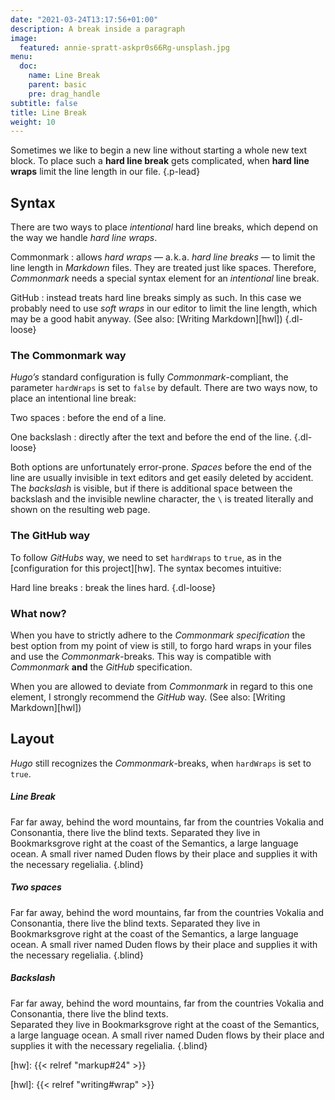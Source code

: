 ```yaml
---
date: "2021-03-24T13:17:56+01:00"
description: A break inside a paragraph
image:
  featured: annie-spratt-askpr0s66Rg-unsplash.jpg
menu:
  doc:
    name: Line Break
    parent: basic
    pre: drag_handle
subtitle: false
title: Line Break
weight: 10
---
```


Sometimes we like to begin a new line without starting a whole new text block. To place such a **hard line break** gets complicated, when **hard line wraps** limit the line length in our file.
{.p-lead} <!--more-->

## Syntax

There are two ways to place _intentional_ hard line breaks, which depend on the way we handle *hard line wraps*.

Commonmark
: allows *hard wraps* — a.&hairsp;k.&hairsp;a. *hard line breaks* — to limit the line length in _Markdown_ files. They are treated just like spaces. Therefore, _Commonmark_ needs a special syntax element for an _intentional_ line break.

GitHub
: instead treats hard line breaks simply as such. In this case we probably need to use *soft wraps* in our editor to limit the line length, which may be a good habit anyway. (See also: [Writing Markdown][hwl])
{.dl-loose}

### The Commonmark way

_Hugo’s_ standard configuration is fully _Commonmark_-compliant, the parameter `hardWraps` is set to `false` by default. There are two ways now, to place an intentional line break:

Two spaces
: before the end of a line.

One backslash
: directly after the text and before the end of the line.
{.dl-loose}

Both options are unfortunately error-prone. _Spaces_ before the end of the line are usually invisible in text editors and get easily deleted by accident. The _backslash_ is visible, but if there is additional space between the backslash and the invisible newline character, the `\` is treated literally and shown on the resulting web page.

### The GitHub way

To follow *GitHubs* way, we need to set `hardWraps` to `true`, as in the [configuration for this project][hw]. The syntax becomes intuitive:

Hard line breaks
: break the lines hard.
{.dl-loose}

### What now?

When you have to strictly adhere to the *Commonmark specification* the best option from my point of view is still, to forgo hard wraps in your files and use the _Commonmark_-breaks. This way is compatible with _Commonmark_ **and** the *GitHub* specification.

When you are allowed to deviate from _Commonmark_ in regard to this one element, I strongly recommend the *GitHub* way. (See also: [Writing Markdown][hwl])

## Layout

_Hugo_ still recognizes the _Commonmark_-breaks, when `hardWraps` is set to `true`.

##### Line Break

Far far away, behind the word mountains, far from the countries Vokalia and Consonantia, there live the blind texts.
Separated they live in Bookmarksgrove right at the coast of the Semantics, a large language ocean. A small river named Duden flows by their place and supplies it with the necessary regelialia.
{.blind}

##### Two spaces
Far far away, behind the word mountains, far from the countries Vokalia and Consonantia, there live the blind texts.
Separated they live in Bookmarksgrove right at the coast of the Semantics, a large language ocean. A small river named Duden flows by their place and supplies it with the necessary regelialia.
{.blind}

##### Backslash
Far far away, behind the word mountains, far from the countries Vokalia and Consonantia, there live the blind texts.\
Separated they live in Bookmarksgrove right at the coast of the Semantics, a large language ocean. A small river named Duden flows by their place and supplies it with the necessary regelialia.
{.blind}

[hw]: {{< relref "markup#24" >}}

[hwl]: {{< relref "writing#wrap" >}}
